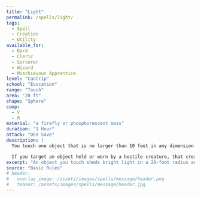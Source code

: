 ```yaml
---
title: "Light"
permalink: /spells/light/
tags:
  - Spell
  - Creation
  - Utility
available_for:
  - Bard
  - Cleric
  - Sorcerer
  - Wizard
  - Mischievous Apprentice
level: "Cantrip"
school: "Evocation"
range: "Touch"
area: "20 ft"
shape: "Sphere"
comp:
  - V
  - M
material: "a firefly or phosphorescent moss"
duration: "1 Hour"
attack: "DEX Save"
description: |
  You touch one object that is no larger than 10 feet in any dimension. Until the spell ends, the object sheds bright light in a 20-foot radius and dim light for an additional 20 feet. The light can be colored as you like. Completely covering the object with something opaque blocks the light. The spell ends if you cast it again or dismiss it as an action.

  If you target an object held or worn by a hostile creature, that creature must succeed on a Dexterity saving throw to avoid the spell.
excerpt: "An object you touch sheds bright light in a 20-foot radius and dim light for an additional 20 feet."
source: "Basic Rules"
# header:
#   overlay_image: /assets/images/spells/message/header.png
#   teaser: /assets/images/spells/message/header.jpg
---
```

